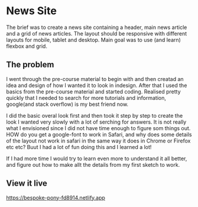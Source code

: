 # News Site

The brief was to create a news site containing a header, main news article and a grid of news articles. 
The layout should be responsive with different layouts for mobile, tablet and desktop. 
Main goal was to use (and learn) flexbox and grid.

## The problem

I went through the pre-course material to begin with and then creatad an idea and design of how I wanted it to look in indesign. After that I used the basics from the pre-course material and started coding. Realised pretty quickly that I needed to search for more tutorials and information, google(and stack overflow) is my best friend now.

I did the basic overal look first and then took it step by step to create the look I wanted very slowly with a lot of serching for answers. It is not really what I envisioned since I did not have time enough to figure som things out. HOW do you get a google-font to work in Safari, and why does some details of the layout not work in safari in the same way it does in Chrome or Firefox etc etc? Buut I had a lot of fun doing this and I learned a lot!

If I had more time I would try to learn even more to understand it all better, and figure out how to make allt the details from my first sketch to work. 

## View it live
https://bespoke-pony-fd8914.netlify.app
